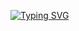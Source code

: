[![Typing SVG](https://readme-typing-svg.demolab.com/?lines=First+line+of+text;Second+line+of+text)](https://git.io/typing-svg)

